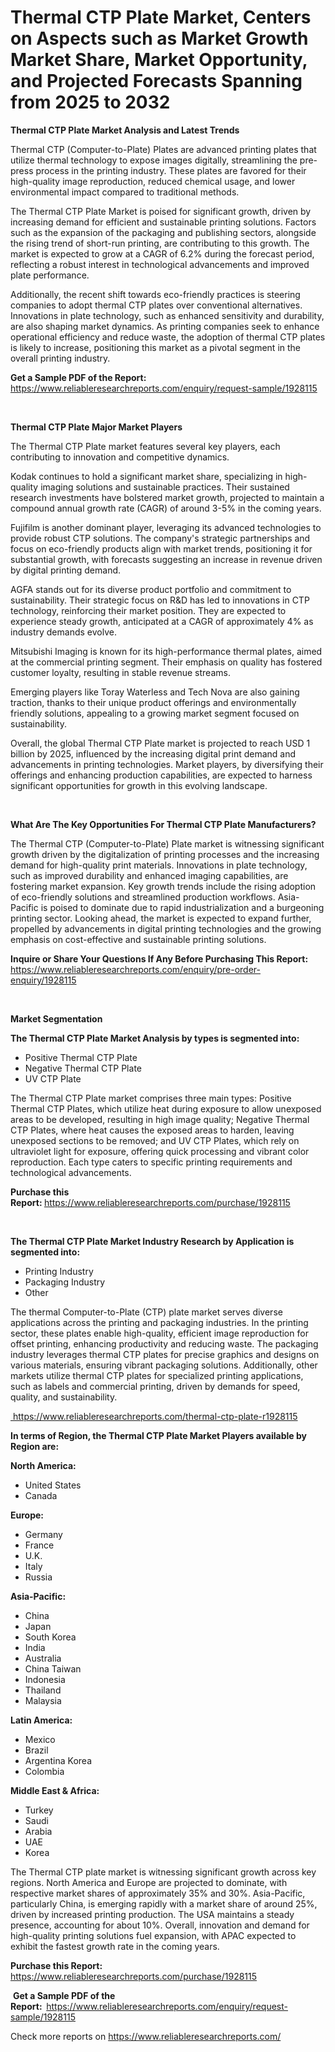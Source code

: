 <p><h1>Thermal CTP Plate Market, Centers on Aspects such as Market Growth Market Share, Market Opportunity, and Projected Forecasts Spanning from 2025 to 2032</h1></p><p><strong>Thermal CTP Plate Market Analysis and Latest Trends</strong></p>
<p><p>Thermal CTP (Computer-to-Plate) Plates are advanced printing plates that utilize thermal technology to expose images digitally, streamlining the pre-press process in the printing industry. These plates are favored for their high-quality image reproduction, reduced chemical usage, and lower environmental impact compared to traditional methods.</p><p>The Thermal CTP Plate Market is poised for significant growth, driven by increasing demand for efficient and sustainable printing solutions. Factors such as the expansion of the packaging and publishing sectors, alongside the rising trend of short-run printing, are contributing to this growth. The market is expected to grow at a CAGR of 6.2% during the forecast period, reflecting a robust interest in technological advancements and improved plate performance. </p><p>Additionally, the recent shift towards eco-friendly practices is steering companies to adopt thermal CTP plates over conventional alternatives. Innovations in plate technology, such as enhanced sensitivity and durability, are also shaping market dynamics. As printing companies seek to enhance operational efficiency and reduce waste, the adoption of thermal CTP plates is likely to increase, positioning this market as a pivotal segment in the overall printing industry.</p></p>
<p><strong>Get a Sample PDF of the Report:&nbsp;</strong> <a href="https://www.reliableresearchreports.com/enquiry/request-sample/1928115?utm_campaign=3012&utm_medium=2&utm_source=Github&utm_content=ia&utm_term=29032025&utm_id=thermal-ctp-plate">https://www.reliableresearchreports.com/enquiry/request-sample/1928115</a></p>
<p>&nbsp;</p>
<p><strong>Thermal CTP Plate Major Market Players</strong></p>
<p><p>The Thermal CTP Plate market features several key players, each contributing to innovation and competitive dynamics. </p><p>Kodak continues to hold a significant market share, specializing in high-quality imaging solutions and sustainable practices. Their sustained research investments have bolstered market growth, projected to maintain a compound annual growth rate (CAGR) of around 3-5% in the coming years.</p><p>Fujifilm is another dominant player, leveraging its advanced technologies to provide robust CTP solutions. The company's strategic partnerships and focus on eco-friendly products align with market trends, positioning it for substantial growth, with forecasts suggesting an increase in revenue driven by digital printing demand.</p><p>AGFA stands out for its diverse product portfolio and commitment to sustainability. Their strategic focus on R&D has led to innovations in CTP technology, reinforcing their market position. They are expected to experience steady growth, anticipated at a CAGR of approximately 4% as industry demands evolve.</p><p>Mitsubishi Imaging is known for its high-performance thermal plates, aimed at the commercial printing segment. Their emphasis on quality has fostered customer loyalty, resulting in stable revenue streams. </p><p>Emerging players like Toray Waterless and Tech Nova are also gaining traction, thanks to their unique product offerings and environmentally friendly solutions, appealing to a growing market segment focused on sustainability.</p><p>Overall, the global Thermal CTP Plate market is projected to reach USD 1 billion by 2025, influenced by the increasing digital print demand and advancements in printing technologies. Market players, by diversifying their offerings and enhancing production capabilities, are expected to harness significant opportunities for growth in this evolving landscape.</p></p>
<p>&nbsp;</p>
<p><strong>What Are The Key Opportunities For Thermal CTP Plate Manufacturers?</strong></p>
<p><p>The Thermal CTP (Computer-to-Plate) Plate market is witnessing significant growth driven by the digitalization of printing processes and the increasing demand for high-quality print materials. Innovations in plate technology, such as improved durability and enhanced imaging capabilities, are fostering market expansion. Key growth trends include the rising adoption of eco-friendly solutions and streamlined production workflows. Asia-Pacific is poised to dominate due to rapid industrialization and a burgeoning printing sector. Looking ahead, the market is expected to expand further, propelled by advancements in digital printing technologies and the growing emphasis on cost-effective and sustainable printing solutions.</p></p>
<p><strong>Inquire or Share Your Questions If Any Before Purchasing This Report:</strong> <a href="https://www.reliableresearchreports.com/enquiry/pre-order-enquiry/1928115?utm_campaign=3012&utm_medium=2&utm_source=Github&utm_content=ia&utm_term=29032025&utm_id=thermal-ctp-plate">https://www.reliableresearchreports.com/enquiry/pre-order-enquiry/1928115</a></p>
<p>&nbsp;</p>
<p><strong>Market Segmentation</strong></p>
<p><strong>The Thermal CTP Plate Market Analysis by types is segmented into:</strong></p>
<p><ul><li>Positive Thermal CTP Plate</li><li>Negative Thermal CTP Plate</li><li>UV CTP Plate</li></ul></p>
<p><p>The Thermal CTP Plate market comprises three main types: Positive Thermal CTP Plates, which utilize heat during exposure to allow unexposed areas to be developed, resulting in high image quality; Negative Thermal CTP Plates, where heat causes the exposed areas to harden, leaving unexposed sections to be removed; and UV CTP Plates, which rely on ultraviolet light for exposure, offering quick processing and vibrant color reproduction. Each type caters to specific printing requirements and technological advancements.</p></p>
<p><strong>Purchase this Report:&nbsp;</strong><a href="https://www.reliableresearchreports.com/purchase/1928115?utm_campaign=3012&utm_medium=2&utm_source=Github&utm_content=ia&utm_term=29032025&utm_id=thermal-ctp-plate">https://www.reliableresearchreports.com/purchase/1928115</a></p>
<p>&nbsp;</p>
<p><strong>The Thermal CTP Plate Market Industry Research by Application is segmented into:</strong></p>
<p><ul><li>Printing Industry</li><li>Packaging Industry</li><li>Other</li></ul></p>
<p><p>The thermal Computer-to-Plate (CTP) plate market serves diverse applications across the printing and packaging industries. In the printing sector, these plates enable high-quality, efficient image reproduction for offset printing, enhancing productivity and reducing waste. The packaging industry leverages thermal CTP plates for precise graphics and designs on various materials, ensuring vibrant packaging solutions. Additionally, other markets utilize thermal CTP plates for specialized printing applications, such as labels and commercial printing, driven by demands for speed, quality, and sustainability.</p></p>
<p><a href="https://www.reliableresearchreports.com/thermal-ctp-plate-r1928115?utm_campaign=3012&utm_medium=2&utm_source=Github&utm_content=ia&utm_term=29032025&utm_id=thermal-ctp-plate">&nbsp;https://www.reliableresearchreports.com/thermal-ctp-plate-r1928115</a></p>
<p><strong>In terms of Region, the Thermal CTP Plate Market Players available by Region are:</strong></p>
<p>
    <p> <strong> North America: </strong>
        <ul>
            <li>United States</li>
            <li>Canada</li>
        </ul>
        </p> 
    <p> <strong> Europe: </strong>
        <ul>
            <li>Germany</li>
            <li>France</li>
            <li>U.K.</li>
            <li>Italy</li>
            <li>Russia</li>
        </ul>
        </p> 
    <p> <strong> Asia-Pacific: </strong>
        <ul>
            <li>China</li>
            <li>Japan</li>
            <li>South Korea</li>
            <li>India</li>
            <li>Australia</li>
            <li>China Taiwan</li>
            <li>Indonesia</li>
            <li>Thailand</li>
            <li>Malaysia</li>
        </ul>
        </p> 
    <p> <strong> Latin America: </strong>
        <ul>
            <li>Mexico</li>
            <li>Brazil</li>
            <li>Argentina Korea</li>
            <li>Colombia</li>
        </ul>
        </p> 
    <p> <strong> Middle East & Africa: </strong>
        <ul>
            <li>Turkey</li>
            <li>Saudi</li>
            <li>Arabia</li>
            <li>UAE</li>
            <li>Korea</li>
        </ul>
    </p>
    </p>
<p><p>The Thermal CTP plate market is witnessing significant growth across key regions. North America and Europe are projected to dominate, with respective market shares of approximately 35% and 30%. Asia-Pacific, particularly China, is emerging rapidly with a market share of around 25%, driven by increased printing production. The USA maintains a steady presence, accounting for about 10%. Overall, innovation and demand for high-quality printing solutions fuel expansion, with APAC expected to exhibit the fastest growth rate in the coming years.</p></p>
<p><strong>Purchase this Report: </strong><a href="https://www.reliableresearchreports.com/purchase/1928115?utm_campaign=3012&utm_medium=2&utm_source=Github&utm_content=ia&utm_term=29032025&utm_id=thermal-ctp-plate">https://www.reliableresearchreports.com/purchase/1928115</a></p>
<p>&nbsp;<strong>Get a Sample PDF of the Report:&nbsp;&nbsp;</strong><a href="https://www.reliableresearchreports.com/enquiry/request-sample/1928115?utm_campaign=3012&utm_medium=2&utm_source=Github&utm_content=ia&utm_term=29032025&utm_id=thermal-ctp-plate">https://www.reliableresearchreports.com/enquiry/request-sample/1928115</a></p>
<p><strong></strong></p>
<p>Check more reports on <a href="https://www.reliableresearchreports.com/?utm_campaign=3012&utm_medium=2&utm_source=Github&utm_content=ia&utm_term=29032025&utm_id=thermal-ctp-plate">https://www.reliableresearchreports.com/</a></p>